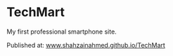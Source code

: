 # TechMart
My first professional smartphone site.

Published at: www.shahzainahmed.github.io/TechMart
